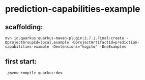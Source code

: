 # prediction-capabilities-example

## scaffolding:

```shell
mvn io.quarkus:quarkus-maven-plugin:2.7.1.Final:create -DprojectGroupId=local.example -DprojectArtifactId=prediction-capabilities-example -Dextensions="kogito" -DnoExamples
```
## first start:

```shell
./mvnw compile quarkus:dev
```
